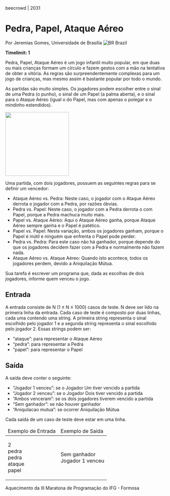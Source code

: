 <div class="header">
<span>beecrowd | 2031</span>
<h1>Pedra, Papel, Ataque Aéreo</h1>
<div>
<p>Por Jeremias Gomes, Universidade de Brasília <img src="https://resources.beecrowd.com.br/gallery/images/flags/br.gif" alt="BR" /> Brazil</p>
</div>
<strong>Timelimit: 1</strong>
</div>
<div class="problem">
<div class="description">
<p>Pedra, Papel, Ataque Aéreo é um jogo infantil muito popular, em que duas ou mais crianças formam um círculo e fazem gestos com a mão na tentativa de obter a vitória. As regras são surpreendentemente complexas para um jogo de crianças, mas mesmo assim é bastante popular por todo o mundo. </p>
<p>As partidas são muito simples. Os jogadores podem escolher entre o sinal de uma Pedra (o punho), o sinal de um Papel (a palma aberta), e o sinal para o Ataque Aéreo (igual o do Papel, mas com apenas o polegar e o mindinho estendidos). </p>
<p><img alt src="https://resources.beecrowd.com.br/gallery/images/problems/UOJ_2031.png" style="height:200px; width:200px" /></p>
<p>Uma partida, com dois jogadores, possuem as seguintes regras para se definir um vencedor:</p>
<ul>
<li>Ataque Aéreo vs. Pedra: Neste caso, o jogador com o Ataque Aéreo derrota o jogador com a Pedra, por razões óbvias.</li>
<li>Pedra vs. Papel: Neste caso, o jogador com a Pedra derrota o com Papel, porque a Pedra machuca muito mais.</li>
<li>Papel vs. Ataque Aéreo: Aqui o Ataque Aéreo ganha, porque Ataque Aéreo sempre ganha e o Papel é patético.</li>
<li>Papel vs. Papel: Nesta variação, ambos os jogadores ganham, porque o Papel é inútil e ninguém que enfrenta o Papel pode perder.</li>
<li>Pedra vs. Pedra: Para este caso não há ganhador, porque depende do que os jogadores decidem fazer com a Pedra e normalmente não fazem nada.</li>
<li>Ataque Aéreo vs. Ataque Aéreo: Quando isto acontece, todos os jogadores perdem, devido a Aniquilação Mútua.</li>
</ul>
<p>Sua tarefa é escrever um programa que, dada as escolhas de dois jogadores, informe quem venceu o jogo.</p>
</div>
<h2>Entrada</h2>
<div class="input">
<p>A entrada consiste de N (1 ≤ N ≤ 1000) casos de teste. N deve ser lido na primeira linha da entrada. Cada caso de teste é composto por duas linhas, cada uma contendo uma string. A primeira string representa o sinal escolhido pelo jogador 1 e a segunda string representa o sinal escolhido pelo jogador 2. Essas strings podem ser:</p>
<ul>
<li>“ataque”: para representar o Ataque Aéreo</li>
<li>“pedra”: para representar a Pedra</li>
<li>“papel”: para representar o Papel</li>
</ul>
</div>
<h2>Saída</h2>
<div class="output">
<p>A saída deve conter o seguinte:</p>
<ul>
<li>“Jogador 1 venceu”: se o Jogador Um tiver vencido a partida</li>
<li>“Jogador 2 venceu”: se o Jogador Dois tiver vencido a partida</li>
<li>“Ambos venceram”: se os dois jogadores tiverem vencido a partida</li>
<li>“Sem ganhador”: se não houver ganhador</li>
<li>“Aniquilacao mutua”: se ocorrer Aniquilação Mútua</li>
</ul>
<p>Cada saída de um caso de teste deve estar em uma linha. </p>
</div>
<div class="both"></div>
<table>
<thead>
<tr>
<td>Exemplo de Entrada</td>
<td>Exemplo de Saída</td>
</tr>
</thead>
<tbody>
<tr>
<td class="division">
<p>2<br/>
pedra<br/>
pedra<br/>
ataque<br/>
papel</p>
</td>
<td>
<p>Sem ganhador<br/>
Jogador 1 venceu</p>
</td>
</tr>
</tbody>
</table>
<div class="both"></div>
<p class="footer">
Aquecimento da III Maratona de Programação do IFG - Formosa
</p>
</div>

